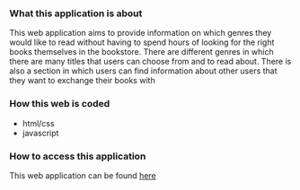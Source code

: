 ### What this application is about
This web application aims to provide information on which genres they would like to read without having to spend hours of looking for the right books themselves in the bookstore. There are different genres in which there are many titles that users can choose from and to read about. There is also a section in which users can find information about other users that they want to exchange their books with

### How this web is coded
* html/css
* javascript

### How to access this application
This web application can be found [here](https://vulongphan.github.io/Book-Web-Application/) 
